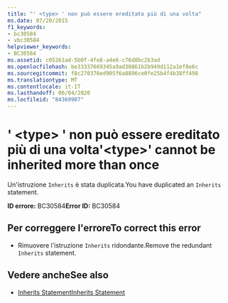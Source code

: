 ```yaml
---
title: "' <type> ' non può essere ereditato più di una volta"
ms.date: 07/20/2015
f1_keywords:
- bc30584
- vbc30584
helpviewer_keywords:
- BC30584
ms.assetid: c05261ad-5b0f-4fe8-a4e6-c76d8bc2b3ad
ms.openlocfilehash: be33337669345a9ad30861b2b949d112a1ef8e6c
ms.sourcegitcommit: f8c270376ed905f6a8896ce0fe25b4f4b38ff498
ms.translationtype: MT
ms.contentlocale: it-IT
ms.lasthandoff: 06/04/2020
ms.locfileid: "84369907"
---
```

# <a name="type-cannot-be-inherited-more-than-once"></a><span data-ttu-id="1635b-102">' \<type> ' non può essere ereditato più di una volta</span><span class="sxs-lookup"><span data-stu-id="1635b-102">'\<type>' cannot be inherited more than once</span></span>
<span data-ttu-id="1635b-103">Un'istruzione `Inherits` è stata duplicata.</span><span class="sxs-lookup"><span data-stu-id="1635b-103">You have duplicated an `Inherits` statement.</span></span>  
  
 <span data-ttu-id="1635b-104">**ID errore:** BC30584</span><span class="sxs-lookup"><span data-stu-id="1635b-104">**Error ID:** BC30584</span></span>  
  
## <a name="to-correct-this-error"></a><span data-ttu-id="1635b-105">Per correggere l'errore</span><span class="sxs-lookup"><span data-stu-id="1635b-105">To correct this error</span></span>  
  
- <span data-ttu-id="1635b-106">Rimuovere l'istruzione `Inherits` ridondante.</span><span class="sxs-lookup"><span data-stu-id="1635b-106">Remove the redundant `Inherits` statement.</span></span>  
  
## <a name="see-also"></a><span data-ttu-id="1635b-107">Vedere anche</span><span class="sxs-lookup"><span data-stu-id="1635b-107">See also</span></span>

- [<span data-ttu-id="1635b-108">Inherits Statement</span><span class="sxs-lookup"><span data-stu-id="1635b-108">Inherits Statement</span></span>](../language-reference/statements/inherits-statement.md)
